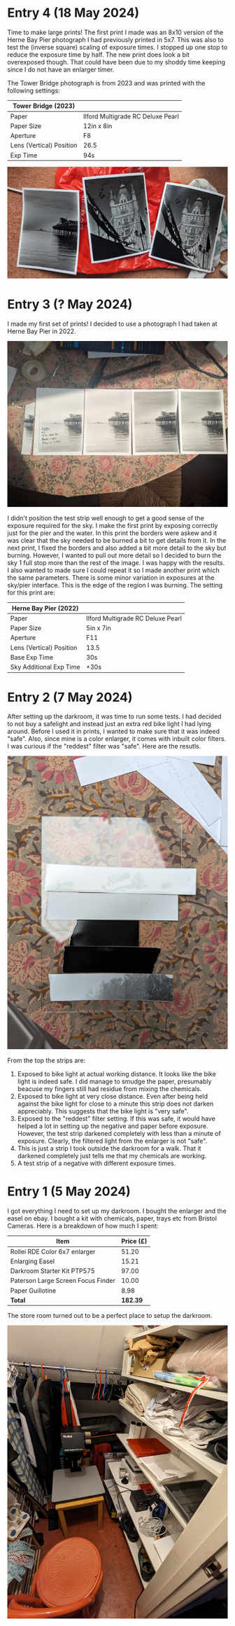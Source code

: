 # Entry 4 (18 May 2024)
Time to make large prints! The first print I made was an 8x10 version of the Herne Bay Pier photograph I had previously printed in 5x7. This was also to test the (inverse square) scaling of exposure times. I stopped up one stop to reduce the exposure time by half. The new print does look a bit overexposed though. That could have been due to my shoddy time keeping since I do not have an enlarger timer.

The Tower Bridge photograph is from 2023 and was printed with the following settings:

| Tower Bridge (2023)               |                   |
| ---                               | ---               |
| Paper                             | Ilford Multigrade RC Deluxe Pearl |
| Paper Size                        | 12in x 8in        |
| Aperture                          | F8                |
| Lens (Vertical) Position          | 26.5              |
| Exp Time                          | 94s               | 

![Large Prints](images/largePrints.jpg)


# Entry 3 (? May 2024)
I made my first set of prints! I decided to use a photograph I had taken at Herne Bay Pier in 2022.

![First Prints](images/firstPrints.jpg)

I didn't position the test strip well enough to get a good sense of the exposure required for the sky. I make the first print by exposing correctly just for the pier and the water. In this print the borders were askew and it was clear that the sky needed to be burned a bit to get details from it. In the next print, I fixed the borders and also added a bit more detail to the sky but burning. However, I wanted to pull out more detail so I decided to burn the sky 1 full stop more than the rest of the image. I was happy with the results. I also wanted to made sure I could repeat it so I made another print which the same parameters. There is some minor variation in exposures at the sky/pier interface. This is the edge of the region I was burning. The setting for this print are:

| Herne Bay Pier (2022)             |                 |
| ---                               | ---               |
| Paper                             | Ilford Multigrade RC Deluxe Pearl |
| Paper Size                        | 5in x 7in       |
| Aperture                          | F11             |
| Lens (Vertical) Position          | 13.5            |
| Base Exp Time                     | 30s             | 
| Sky Additional Exp Time           | +30s            |

# Entry 2 (7 May 2024)
After setting up the darkroom, it was time to run some tests. I had decided to not buy a safelight and instead just an extra red bike light I had lying around. Before I used it in prints, I wanted to make sure that it was indeed "safe". Also, since mine is a color enlarger, it comes with inbuilt color filters. I was curious if the "reddest" filter was "safe". Here are the resutls.

![Test Strips](images/testStrips.jpg "Test Strips")

From the top the strips are:
1. Exposed to bike light at actual working distance. It looks like the bike light is indeed safe. I did manage to smudge the paper, presumably beacuse my fingers still had residue from mixing the chemicals.
2. Exposed to bike light at very close distance. Even after being held against the bike light for close to a minute this strip does not darken appreciably. This suggests that the bike light is "very safe".
3. Exposed to the "reddest" filter setting. If this was safe, it would have helped a lot in setting up the negative and paper before exposure. However, the test strip darkened completely with less than a minute of exposure. Clearly, the filtered light from the enlarger is not "safe".
4. This is just a strip I took outside the darkroom for a walk. That it darkened completely just tells me that my chemicals are working.
5. A test strip of a negative with different exposure times.

# Entry 1 (5 May 2024)
I got everything I need to set up my darkroom. I bought the enlarger and the easel on ebay. I bought a kit with chemicals, paper, trays etc from Bristol Cameras. Here is a breakdown of how much I spent:

| Item                                  | Price (£)       |
| ---                                   | ---             |
| Rollei RDE Color 6x7 enlarger         | 51.20           |
| Enlarging Easel                       | 15.21           |
| Darkroom Starter Kit PTP575           | 97.00           | 
| Paterson Large Screen Focus Finder    |  10.00          |
| Paper Guillotine | 8.98 |
| **Total**                             |  **182.39**     |

The store room turned out to be a perfect place to setup the darkroom.

![Darkroom Setup](images/storeroomSetup.jpg "Darkroom Setup")
